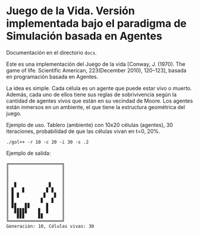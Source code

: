 # Juego de la Vida. Versión implementada bajo el paradigma de Simulación basada en Agentes

Documentación en el directorio ```docs```. 

Este es una implementación del Juego de la vida [Conway, J. (1970). The game of life. Scientific American, 223(December 2010), 120–123], basada en programación basada en Agentes.

La idea es simple. Cada célula es un agente que puede estar vivo o muerto. Además, cada uno de ellos tiene sus reglas de sobrivivencia según la cantidad de agentes vivos que están en su vecindad de Moore. Los agentes están inmersos en un ambiente, el que tiene la estructura geométrica del juego.

Ejemplo de uso. Tablero (ambiente) con 10x20 células (agentes), 30 iteraciones, probabilidad de que las células vivan en t=0, 20%.
```
./gol++ -r 10 -c 20 -i 30 -s .2
```

Ejemplo de salida:

```
╔════════════════════╗
║                    ║
║                    ║
║                    ║
║  ▊            ▊    ║
║ ▊   ▊        ▊ ▊   ║
║ ▊ ▊         ▊   ▊  ║
║ ▊          ▊   ▊   ║
║ ▊▊   ▊▊      ▊     ║
║  ▊▊▊▊▊    ▊  ▊     ║
║   ▊▊▊     ▊▊       ║
╚════════════════════╝
Generación: 10, Células vivas: 30
```
